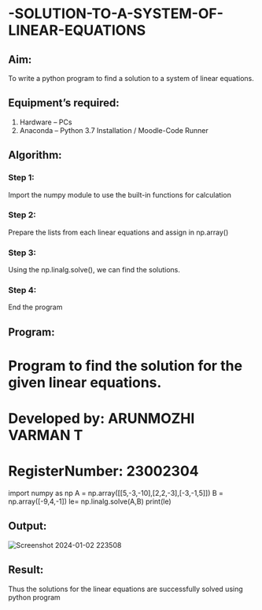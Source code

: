 # -SOLUTION-TO-A-SYSTEM-OF-LINEAR-EQUATIONS
## Aim:
To write a python program to find a solution to a system of linear equations.
## Equipment’s required:
1. 	Hardware – PCs
2. 	Anaconda – Python 3.7 Installation / Moodle-Code Runner
## Algorithm:
### Step 1: 
Import the numpy module to use the built-in functions for calculation
### Step 2: 
Prepare the lists from each linear equations and assign in np.array()
### Step 3: 
Using the np.linalg.solve(), we can find the solutions.
### Step 4: 
End the program
## Program:
# Program to find the solution for the given linear equations.
# Developed by: ARUNMOZHI VARMAN T
# RegisterNumber: 23002304
import numpy as np
A = np.array([[5,-3,-10],[2,2,-3],[-3,-1,5]])
B = np.array([-9,4,-1])
le= np.linalg.solve(A,B)
print(le)

## Output:
![Screenshot 2024-01-02 223508](https://github.com/ArunmozhiVarmanT/-SOLUTION-TO-A-SYSTEM-OF-LINEAR-EQUATIONS/assets/144870523/1a54308b-bd34-4cb3-9a97-f231890606d2)

## Result:

Thus the solutions for the linear equations are successfully solved using python program

